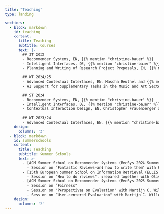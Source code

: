 ```yaml
---
title: "Teaching"
type: landing

sections:
  - block: markdown
    id: teaching
    content:
      title: Teaching
      subtitle: Courses
      text: |-
        ## ST 2025
        - Recommender Systems, EN, {{% mention "christine-bauer" %}}   
        - Intelligent Interfaces, DE, {{% mention "christine-bauer" %}}   
        - Planning and Writing of Research Project Proposals, EN, {{% mention "christine-bauer" %}}   
        
        ## WT 2024/25
        - Advanced Contextual Interfaces, EN, Mascha Beuthel and {{% mention "glenda-hannibal" %}}   
        - AI Support for Supplementary Tasks in the Music and Art Sectors, DE, {{% mention "christine-bauer" %}} and Sebastian Gawron   
        
        ## ST 2024
        - Recommender Systems, EN, {{% mention "christine-bauer" %}}   
        - Intelligent Interfaces, DE, {{% mention "christine-bauer" %}}   
        - Contextual Interaction Design, EN, Christopher Frauenberger and {{% mention "christine-bauer" %}}   
        
        ## WT 2023/24
        - Advanced Contextual Interfaces, EN, {{% mention "christine-bauer" %}}   
    design:
      columns: '2'
  - block: markdown
    id: summerschools
    content:
      title: Teaching
      subtitle: Summer Schools
      text: >-
        - [ACM Summer School on Recommender Systems (RecSys 2024 Summer School)](https://acmrecsys.github.io/rsss2024/), Bari, Italy, October 2024
          - Session on “Fantastic Reviews—and how to write them" with Olivier Jeunen
        - [15th European Summer School on Information Retrieval (ELLIS ESSIR 2024)](https://2024.essir.eu/), Amsterdam, The Netherlands, July 2024
          - Session on “How to do reviews", prepared together with Olivier Jeunen
        - [ACM Summer School on Recommender Systems (RecSys 2023 Summer School)](https://acmrecsys.github.io/rsss2023/), Copenhagen, Denmark, September 2023
          - Session on “Fairness"
          - Session on "Perspectives on Evaluation" with Martijn C. Willemsen
          - Session on “User-centered Evaluation" with Martijn C. Willemsen
    design:
      columns: '2'    
---
```

